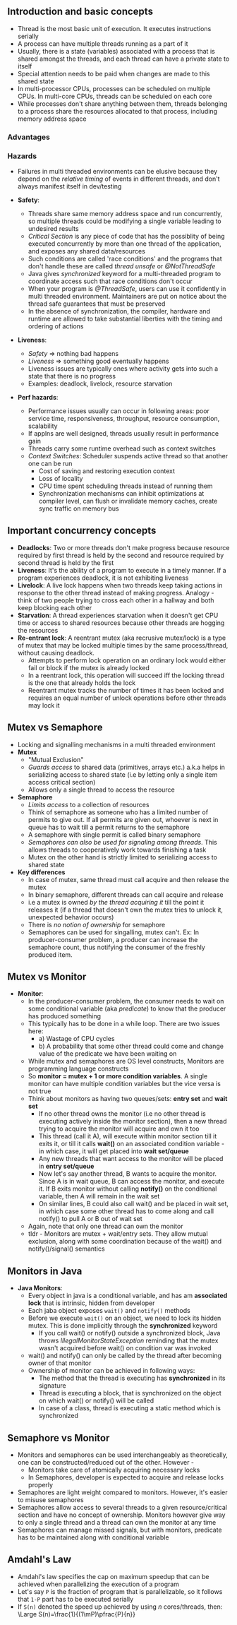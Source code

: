 ## Introduction and basic concepts

* Thread is the most basic unit of execution. It executes instructions serially 
* A process can have multiple threads running as a part of it
* Usually, there is a state (variables) associated with a process that is shared amongst the threads, and each thread can have a private state to itself
* Special attention needs to be paid when changes are made to this shared state
* In multi-processor CPUs, processes can be scheduled on multiple CPUs. In multi-core CPUs, threads can be scheduled on each core
* While processes don't share anything between them, threads belonging to a process share the resources allocated to that process, including memory address space

### Advantages

### Hazards
* Failures in multi threaded environments can be elusive because they depend on the _relative timing_ of events in different threads, and don't always manifest itself in dev/testing

* **Safety**: 
  * Threads share same memory address space and run concurrently, so multiple threads could be modifying a single variable leading to undesired results
  * _Critical Section_ is any piece of code that has the possiblity of being executed concurrently by more than one thread of the application, and exposes any shared data/resources
  * Such conditions are called 'race conditions' and the programs that don't handle these are called _thread unsafe_ or _@NotThreadSafe_ 
  * Java gives _synchronized_ keyword for a multi-threaded program to coordinate access such that race conditions don't occur
  * When your program is _@ThreadSafe_, users can use it confidently in multi threaded environment. Maintainers are put on notice about the thread safe guarantees that must be preserved
  * In the absence of synchronization, the compiler, hardware and runtime are allowed to take substantial liberties with the timing and ordering of actions

* **Liveness**:
  * _Safety_ => nothing bad happens
  * _Liveness_ => something good eventually happens
  * Liveness issues are typically ones where activity gets into such a state that there is no progress
  * Examples: deadlock, livelock, resource starvation

* **Perf hazards**:
  * Performance issues usually can occur in following areas: poor service time, responsiveness, throughput, resource consumption, scalability
  * If applns are well designed, threads usually result in performance gain
  * Threads carry some runtime overhead such as context switches
  * _Context Switches_: Scheduler suspends active thread so that another one can be run
    * Cost of saving and restoring execution context
    * Loss of locality
    * CPU time spent scheduling threads instead of running them
    * Synchronization mechanisms can inhibit optimizations at compiler level, can flush or invalidate memory caches, create sync traffic on memory bus

## Important concurrency concepts

* **Deadlocks**: Two or more threads don't make progress because resource required by first thread is held by the second and resource required by second thread is held by the first 
* **Liveness**: It's the ability of a program to execute in a timely manner. If a program experiences deadlock, it is not exhibiting liveness
* **Livelock**: A live lock happens when two threads keep taking actions in response to the other thread instead of making progress. Analogy - think of two people trying to cross each other in a hallway and both keep blocking each other
* **Starvation**: A thread experiences starvation when it doesn't get CPU time or access to shared resources because other threads are hogging the resources
* **Re-entrant lock**: A reentrant mutex (aka recrusive mutex/lock) is a type of mutex that may be locked multiple times by the same process/thread, without causing deadlock. 
  * Attempts to perform lock operation on an ordinary lock would either fail or block if the mutex is already locked
  * In a reentrant lock, this operation will succeed iff the locking thread is the one that already holds the lock
  * Reentrant mutex tracks the number of times it has been locked and requires an equal number of unlock operations before other threads may lock it

## Mutex vs Semaphore

* Locking and signalling mechanisms in a multi threaded environment
* **Mutex**
  * "Mutual Exclusion"
  * _Guards access_ to shared data (primitives, arrays etc.) a.k.a helps in serializing access to shared state (i.e by letting only a single item access critical section)
  * Allows only a single thread to access the resource
* **Semaphore**
  * _Limits access_ to a collection of resources
  * Think of semaphore as someone who has a limited number of permits to give out. If all permits are given out, whoever is next in queue has to wait till a permit returns to the semaphore
  * A semaphore with single permit is called binary semaphore
  * _Semaphores can also be used for signaling among threads_. This allows threads to cooperatively work towards finishing a task
  * Mutex on the other hand is strictly limited to serializing access to shared state
* **Key differences**
  * In case of mutex, same thread must call acquire and then release the mutex
  * In binary semaphore, different threads can call acquire and release
  * i.e a mutex is owned _by the thread acquiring it_ till the point it releases it (if a thread that doesn't own the mutex tries to unlock it, unexpected behavior occurs)
  * There is _no notion of ownership_ for semaphore
  * Semaphores can be used for singalling, mutex can't. Ex: In producer-consumer problem, a producer can increase the semaphore count, thus notifying the consumer of the freshly produced item.

## Mutex vs Monitor

* **Monitor**:
  * In the producer-consumer problem, the consumer needs to wait on some conditional variable (aka _predicate_) to know that the producer has produced something
  * This typically has to be done in a while loop. There are two issues here:
    * a) Wastage of CPU cycles
    * b) A probability that some other thread could come and change value of the predicate we have been waiting on
  * While mutex and semaphores are OS level constructs, Monitors are programming language constructs
  * So **monitor = mutex + 1 or more condition variables**. A single monitor can have multiple condition variables but the vice versa is not true
  * Think about monitors as having two queues/sets: **entry set** and **wait set**
    * If no other thread owns the monitor (i.e no other thread is executing actively inside the monitor section), then a new thread trying to acquire the monitor will acquire and own it too
    * This thread (call it A), will execute within monitor section till it exits it, or till it calls **wait()** on an associated condition variable - in which case, it will get placed into **wait set/queue**
    * Any new threads that want access to the monitor will be placed in **entry set/queue**
    * Now let's say another thread, B wants to acquire the monitor. Since A is in wait queue, B can access the monitor, and execute it. If B exits monitor without calling **notify()** on the conditional variable, then A will remain in the wait set
    * On similar lines, B could also call wait() and be placed in wait set, in which case some other thread has to come along and call notify() to pull A or B out of wait set
  * Again, note that only one thread can own the monitor
  * tldr - Monitors are mutex + wait/entry sets. They allow mutual exclusion, along with some coordination because of the wait() and notify()/signal() semantics

## Monitors in Java

* **Java Monitors**:
  * Every object in java is a conditional variable, and has am **associated lock** that is intrinsic, hidden from developer
  * Each jaba object exposes `wait()` and `notify()` methods
  * Before we execute `wait()` on an object, we need to lock its hidden mutex. This is done implicitly through the **synchronized** keyword
    * If you call wait() or notify() outside a synchronized block, Java throws _IllegalMonitorStateException_ reminding that the mutex wasn't acquired before wait() on condition var was invoked
  * wait() and notify() can only be called by the thread after becoming owner of that monitor
  * Ownership of monitor can be achieved in following ways:
    * The method that the thread is executing has **synchronized** in its signature
    * Thread is executing a block, that is synchronized on the object on which wait() or notify() will be called
    * In case of a class, thread is executing a static method which is synchronized

## Semaphore vs Monitor

* Monitors and semaphores can be used interchangeably as theoretically, one can be constructed/reduced out of the other. However -
  * Monitors take care of atomically acquiring necessary locks
  * In Semaphores, developer is expected to acquire and release locks properly
* Semaphores are light weight compared to monitors. However, it's easier to misuse semaphores
* Semaphores allow access to several threads to a given resource/critical section and have no concept of ownership. Monitors however give way to only a single thread and a thread can own the monitor at any time
* Semaphores can manage missed signals, but with monitors, predicate has to be maintained along with conditional variable

## Amdahl's Law

* Amdahl's law specifies the cap on maximum speedup that can be achieved when parallelizing the execution of a program
* Let's say `P` is the fraction of program that is parallelizable, so it follows that `1-P` part has to be executed serially
* If `S(n)` denoted the speed up achieved by using *n* cores/threads, then:
  \Large S(n)=\frac{1}{(1\mP)\pfrac{P}{n}}

